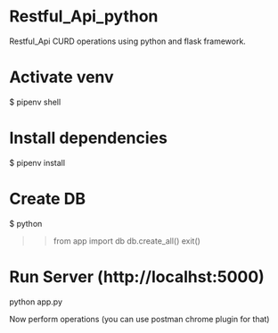 # Restful_Api_python
Restful_Api CURD operations using python and flask framework. 

# Activate venv
$ pipenv shell

# Install dependencies
$ pipenv install

# Create DB
$ python
>> from app import db
>> db.create_all()
>> exit()

# Run Server (http://localhst:5000)
python app.py

Now perform operations 
(you can use postman chrome plugin for that)
